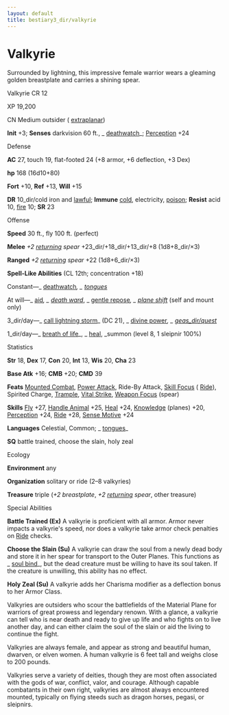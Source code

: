 ```yaml
---
layout: default
title: bestiary3_dir/valkyrie
---
```

# Valkyrie

Surrounded by lightning, this impressive female warrior wears a gleaming golden breastplate and carries a shining spear.

Valkyrie CR 12

XP 19,200

CN Medium outsider ( [extraplanar](../monsters_dir/creatureTypes#_extraplanar-subtype))

**Init** +3; **Senses** darkvision 60 ft., _ [deathwatch](../spells_dir/deathwatch#_deathwatch)_; [Perception](../skills_dir/perception#_perception) +24

Defense

**AC** 27, touch 19, flat-footed 24 (+8 armor, +6 deflection, +3 Dex)

**hp** 168 (16d10+80)

**Fort** +10, **Ref** +13, **Will** +15

**DR** 10_dir/cold iron and [lawful](../monsters_dir/creatureTypes#_lawful-subtype); **Immune** [cold](../monsters_dir/creatureTypes#_cold-subtype), electricity, [poison](../monsters_dir/universalMonsterRules#_poison-(ex-or-su)); **Resist** acid 10, [fire](../monsters_dir/creatureTypes#_fire-subtype) 10; **SR** 23

Offense

**Speed** 30 ft., fly 100 ft. (perfect)

**Melee** _+2 [returning](../magicItems_dir/weapons#_weapons-returning) spear_ +23_dir/+18_dir/+13_dir/+8 (1d8+8_dir/×3)

**Ranged** _+2 [returning](../magicItems_dir/weapons#_weapons-returning) spear_ +22 (1d8+6_dir/×3)

**Spell-Like Abilities** (CL 12th; concentration +18)

Constant—_ [deathwatch](../spells_dir/deathwatch#_deathwatch)_, _ [tongues](../spells_dir/tongues#_tongues)_

At will—_ [aid](../spells_dir/aid#_aid)_, _ [death ward](../spells_dir/deathWard#_death-ward)_, _ [gentle repose](../spells_dir/gentleRepose#_gentle-repose)_, _ [plane shift](../spells_dir/planeShift#_plane-shift)_ (self and mount only)

3_dir/day—_ [call lightning storm](../spells_dir/callLightningStorm#_call-lightning-storm)_ (DC 21), _ [divine power](../spells_dir/divinePower#_divine-power)_, _ [geas_dir/quest](../spells_dir/geasQuest#_geas-quest)_

1_dir/day—_ [breath of life](../spells_dir/breathOfLife#_breath-of-life)_, _ [heal](../spells_dir/heal#_heal), _summon (level 8, 1 sleipnir 100%)

Statistics

**Str** 18, **Dex** 17, **Con** 20, **Int** 13, **Wis** 20, **Cha** 23

**Base Atk** +16; **CMB** +20; **CMD** 39

**Feats** [Mounted Combat](../feats#_mounted-combat), [Power Attack](../feats#_power-attack), Ride-By Attack, [Skill Focus](../feats#_skill-focus) ( [Ride](../skills_dir/ride#_ride)), Spirited Charge, [Trample](../monsters_dir/universalMonsterRules#_trample), [Vital Strike](../feats#_vital-strike), [Weapon Focus](../feats#_weapon-focus) (spear)

**Skills** [Fly](../skills_dir/fly#_fly) +27, [Handle Animal](../skills_dir/handleAnimal#_handle-animal) +25, [Heal](../skills_dir/heal#_heal) +24, [Knowledge](../skills_dir/knowledge#_knowledge) (planes) +20, [Perception](../skills_dir/perception#_perception) +24, [Ride](../skills_dir/ride#_ride) +28, [Sense Motive](../skills_dir/senseMotive#_sense-motive) +24

**Languages** Celestial, Common; _ [tongues](../spells_dir/tongues#_tongues)_

**SQ** battle trained, choose the slain, holy zeal

Ecology

**Environment** any

**Organization** solitary or ride (2–8 valkyries)

**Treasure** triple (_+2 breastplate_, _+2 [returning](../magicItems_dir/weapons#_weapons-returning) spear_, other treasure)

Special Abilities

**Battle Trained (Ex)** A valkyrie is proficient with all armor. Armor never impacts a valkyrie's speed, nor does a valkyrie take armor check penalties on [Ride](../skills_dir/ride#_ride) checks.

**Choose the Slain (Su)** A valkyrie can draw the soul from a newly dead body and store it in her spear for transport to the Outer Planes. This functions as _ [soul bind](../spells_dir/soulBind#_soul-bind)_, but the dead creature must be willing to have its soul taken. If the creature is unwilling, this ability has no effect.

**Holy Zeal (Su)** A valkyrie adds her Charisma modifier as a deflection bonus to her Armor Class.

Valkyries are outsiders who scour the battlefields of the Material Plane for warriors of great prowess and legendary renown. With a glance, a valkyrie can tell who is near death and ready to give up life and who fights on to live another day, and can either claim the soul of the slain or aid the living to continue the fight.

Valkyries are always female, and appear as strong and beautiful human, dwarven, or elven women. A human valkyrie is 6 feet tall and weighs close to 200 pounds.

Valkyries serve a variety of deities, though they are most often associated with the gods of war, conflict, valor, and courage. Although capable combatants in their own right, valkyries are almost always encountered mounted, typically on flying steeds such as dragon horses, pegasi, or sleipnirs.

